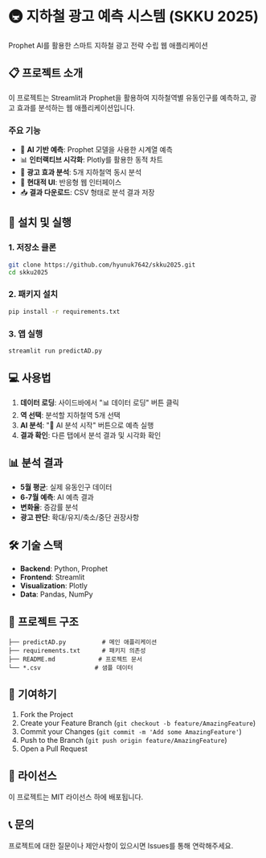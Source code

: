 # 🚇 지하철 광고 예측 시스템 (SKKU 2025)

Prophet AI를 활용한 스마트 지하철 광고 전략 수립 웹 애플리케이션

## 📋 프로젝트 소개

이 프로젝트는 Streamlit과 Prophet을 활용하여 지하철역별 유동인구를 예측하고, 광고 효과를 분석하는 웹 애플리케이션입니다.

### 주요 기능

- 🤖 **AI 기반 예측**: Prophet 모델을 사용한 시계열 예측
- 📊 **인터랙티브 시각화**: Plotly를 활용한 동적 차트
- 🎯 **광고 효과 분석**: 5개 지하철역 동시 분석
- 📱 **현대적 UI**: 반응형 웹 인터페이스
- 📥 **결과 다운로드**: CSV 형태로 분석 결과 저장

## 🚀 설치 및 실행

### 1. 저장소 클론
```bash
git clone https://github.com/hyunuk7642/skku2025.git
cd skku2025
```

### 2. 패키지 설치
```bash
pip install -r requirements.txt
```

### 3. 앱 실행
```bash
streamlit run predictAD.py
```

## 💻 사용법

1. **데이터 로딩**: 사이드바에서 "📊 데이터 로딩" 버튼 클릭
2. **역 선택**: 분석할 지하철역 5개 선택
3. **AI 분석**: "🤖 AI 분석 시작" 버튼으로 예측 실행
4. **결과 확인**: 다른 탭에서 분석 결과 및 시각화 확인

## 📊 분석 결과

- **5월 평균**: 실제 유동인구 데이터
- **6-7월 예측**: AI 예측 결과
- **변화율**: 증감률 분석
- **광고 판단**: 확대/유지/축소/중단 권장사항

## 🛠 기술 스택

- **Backend**: Python, Prophet
- **Frontend**: Streamlit
- **Visualization**: Plotly
- **Data**: Pandas, NumPy

## 📁 프로젝트 구조

```
├── predictAD.py          # 메인 애플리케이션
├── requirements.txt      # 패키지 의존성
├── README.md            # 프로젝트 문서
└── *.csv               # 샘플 데이터
```

## 🤝 기여하기

1. Fork the Project
2. Create your Feature Branch (`git checkout -b feature/AmazingFeature`)
3. Commit your Changes (`git commit -m 'Add some AmazingFeature'`)
4. Push to the Branch (`git push origin feature/AmazingFeature`)
5. Open a Pull Request

## 📄 라이선스

이 프로젝트는 MIT 라이선스 하에 배포됩니다.

## 📞 문의

프로젝트에 대한 질문이나 제안사항이 있으시면 Issues를 통해 연락해주세요.
